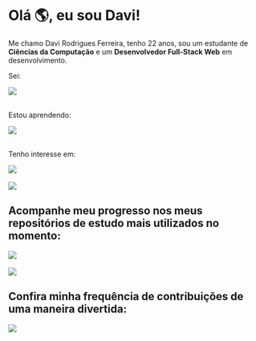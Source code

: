 # Olá 🌎, eu sou Davi!

Me chamo Davi Rodrigues Ferreira, tenho 22 anos, sou um estudante de **Ciências da Computação** e um **Desenvolvedor Full-Stack Web** em desenvolvimento.

Sei:

<a href="https://skillicons.dev">
    <img src="https://skillicons.dev/icons?i=js,html,css">
</a><br><br>

Estou aprendendo:

<a href="https://skillicons.dev">
    <img src="https://skillicons.dev/icons?i=nodejs,ts,vue,graphql,vuetify,express&perline=3">
</a><br><br>

Tenho interesse em:

<a href="https://skillicons.dev">
    <img src="https://skillicons.dev/icons?i=nestjs,postgres,mongo,docker,git,tailwind,react,nextjs,figma&perline=3">
</a><br><br>

<a href="https://github.com/anuraghazra/github-readme-stats">
    <img align="center" src="https://github-readme-stats.vercel.app/api/top-langs/?username=davirferreir4&title_color=ffffff&text_color=c9cacc&icon_color=2bbc8a&bg_color=1d1f21&langs_count=4&layout=compact">
</a>

## Acompanhe meu progresso nos meus repositórios de estudo mais utilizados no momento:
    
<a href="https://github.com/DaviRFerreir4/Fullstack-Web">
    <img align="center" src="https://github-readme-stats.vercel.app/api/pin/?username=davirferreir4&repo=Fullstack-Web&title_color=ffffff&text_color=c9cacc&icon_color=2bbc8a&bg_color=1d1f21">
</a>
<br><br>
<a href="https://github.com/DaviRFerreir4/Todo-List-V3">
    <img align="center" src="https://github-readme-stats.vercel.app/api/pin/?username=davirferreir4&repo=Todo-List-V3&title_color=ffffff&text_color=c9cacc&icon_color=2bbc8a&bg_color=1d1f21">
</a>

## Confira minha frequência de contribuições de uma maneira divertida:

<img src="https://pacman.abozanona.me?username=davirferreir4">
